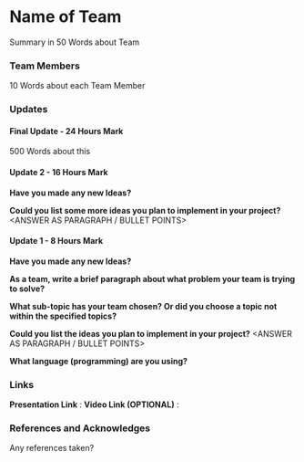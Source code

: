 # Name of Team
Summary in 50 Words about Team

### Team Members
10 Words about each Team Member

### Updates
#### **Final Update - 24 Hours Mark**
500 Words about this


#### **Update 2 - 16 Hours Mark**
**Have you made any new Ideas?**
<ANSWER>

**Could you list some more ideas you plan to implement in your project?**
<ANSWER AS PARAGRAPH / BULLET POINTS>


#### **Update 1 - 8 Hours Mark**
**Have you made any new Ideas?**
<ANSWER>

**As a team, write a brief paragraph about what problem your team is trying to solve?**
<ANSWER>

**What sub-topic has your team chosen? Or did you choose a topic not within the specified topics?**
<ANSWER>

**Could you list the ideas you plan to implement in your project?**
<ANSWER AS PARAGRAPH / BULLET POINTS>

**What language (programming) are you using?**
<ANSWER>

### Links
**Presentation Link** : 
**Video Link (OPTIONAL)** :

### References and Acknowledges
Any references taken?
